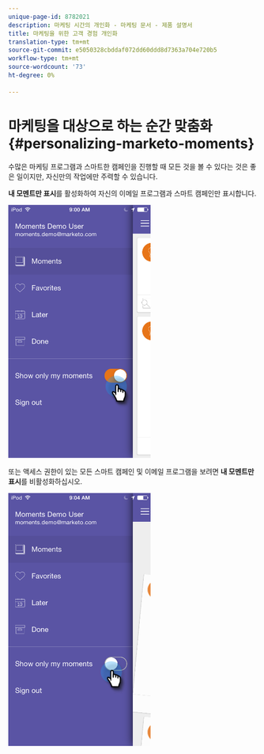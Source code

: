 ```yaml
---
unique-page-id: 8782021
description: 마케팅 시간의 개인화 - 마케팅 문서 - 제품 설명서
title: 마케팅을 위한 고객 경험 개인화
translation-type: tm+mt
source-git-commit: e5050328cbddaf072dd60ddd8d7363a704e720b5
workflow-type: tm+mt
source-wordcount: '73'
ht-degree: 0%

---
```



# 마케팅을 대상으로 하는 순간 맞춤화 {#personalizing-marketo-moments}

수많은 마케팅 프로그램과 스마트한 캠페인을 진행할 때 모든 것을 볼 수 있다는 것은 좋은 일이지만, 자신만의 작업에만 주력할 수 있습니다.

**내 모멘트만 표시**&#x200B;를 활성화하여 자신의 이메일 프로그램과 스마트 캠페인만 표시합니다.

![](assets/image2015-7-16-15-3a53-3a24.png)

또는 액세스 권한이 있는 모든 스마트 캠페인 및 이메일 프로그램을 보려면 **내 모멘트만 표시**&#x200B;를 비활성화하십시오.

![](assets/image2015-7-16-15-3a55-3a29.png)
